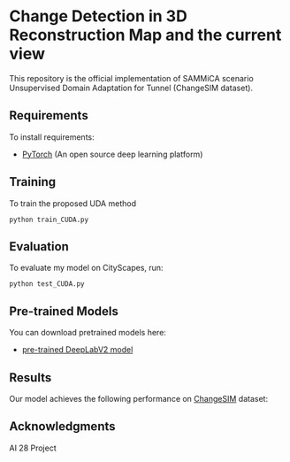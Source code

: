 # Change Detection in 3D Reconstruction Map and the current view
This repository is the official implementation of SAMMiCA scenario Unsupervised Domain Adaptation for Tunnel (ChangeSIM dataset).


## Requirements

To install requirements:

- [PyTorch](https://pytorch.org/) (An open source deep learning platform)


## Training

To train the proposed UDA method

```train
python train_CUDA.py
```

## Evaluation

To evaluate my model on CityScapes, run:

```eval
python test_CUDA.py
```


## Pre-trained Models

You can download pretrained models here:

- [pre-trained DeepLabV2 model](http://vllab.ucmerced.edu/ytsai/CVPR18/DeepLab_resnet_pretrained_init-f81d91e8.pth)


## Results

Our model achieves the following performance on [ChangeSIM](https://www.cityscapes-dataset.com/) dataset:

## Acknowledgments
AI 28 Project
